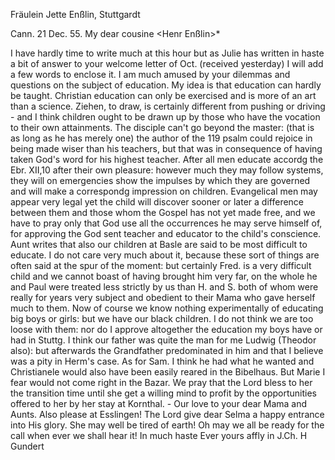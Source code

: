 Fräulein Jette Enßlin, Stuttgardt

 Cann. 21 Dec. 55.
My dear cousine <Henr Enßlin>*

I have hardly time to write much at this hour but as Julie has written in haste a bit of answer to your welcome letter of Oct. (received yesterday) I will add a few words to enclose it. I am much amused by your dilemmas and questions on the subject of education. My idea is that education can hardly be taught. Christian education can only be exercised and is more of an art than a science. Ziehen, to draw, is certainly different from pushing or driving - and I think children ought to be drawn up by those who have the vocation to their own attainments. The disciple can't go beyond the master: (that is as long as he has merely one) the author of the 119 psalm could rejoice in being made wiser than his teachers, but that was in consequence of having taken God's word for his highest teacher. After all men educate accordg the Ebr. XII,10 after their own pleasure: however much they may follow systems, they will on emergencies show the impulses by which they are governed and will make a correspondg impression on children. Evangelical men may appear very legal yet the child will discover sooner or later a difference between them and those whom the Gospel has not yet made free, and we have to pray only that God use all the occurrences he may serve himself of, for approving the God sent teacher and educator to the child's conscience. Aunt writes that also our children at Basle are said to be most difficult to educate. I do not care very much about it, because these sort of things are often said at the spur of the moment: but certainly Fred. is a very difficult child and we cannot boast of having brought him very far, on the whole he and Paul were treated less strictly by us than H. and S. both of whom were really for years very subject and obedient to their Mama who gave herself much to them. Now of course we know nothing experimentally of educating big boys or girls: but we have our black children. I do not think we are too loose with them: nor do I approve altogether the education my boys have or had in Stuttg. I think our father was quite the man for me Ludwig (Theodor also): but afterwards the Grandfather predominated in him and that I believe was a pity in Herm's case. As for Sam. I think he had what he wanted and Christianele would also have been easily reared in the Bibelhaus. But Marie I fear would not come right in the Bazar. We pray that the Lord bless to her the transition time until she get a willing mind to profit by the opportunities offered to her by her stay at Kornthal. - Our love to your dear Mama and Aunts. Also please at Esslingen! The Lord give dear Selma a happy entrance into His glory. She may well be tired of earth! Oh may we all be ready for the call when ever we shall hear it! In much haste
 Ever yours affly
 in J.Ch.
 H Gundert

